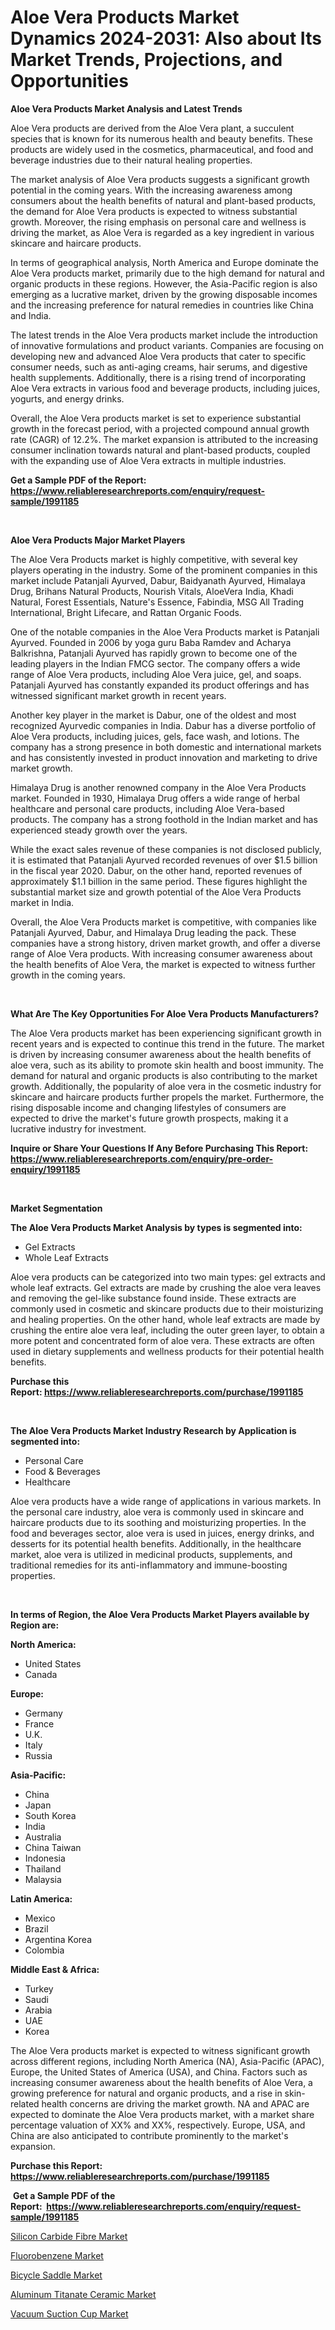 <p><h1>Aloe Vera Products Market Dynamics 2024-2031: Also about Its Market Trends, Projections, and Opportunities</h1></p><p><strong>Aloe Vera Products Market Analysis and Latest Trends</strong></p>
<p><p>Aloe Vera products are derived from the Aloe Vera plant, a succulent species that is known for its numerous health and beauty benefits. These products are widely used in the cosmetics, pharmaceutical, and food and beverage industries due to their natural healing properties.</p><p>The market analysis of Aloe Vera products suggests a significant growth potential in the coming years. With the increasing awareness among consumers about the health benefits of natural and plant-based products, the demand for Aloe Vera products is expected to witness substantial growth. Moreover, the rising emphasis on personal care and wellness is driving the market, as Aloe Vera is regarded as a key ingredient in various skincare and haircare products.</p><p>In terms of geographical analysis, North America and Europe dominate the Aloe Vera products market, primarily due to the high demand for natural and organic products in these regions. However, the Asia-Pacific region is also emerging as a lucrative market, driven by the growing disposable incomes and the increasing preference for natural remedies in countries like China and India.</p><p>The latest trends in the Aloe Vera products market include the introduction of innovative formulations and product variants. Companies are focusing on developing new and advanced Aloe Vera products that cater to specific consumer needs, such as anti-aging creams, hair serums, and digestive health supplements. Additionally, there is a rising trend of incorporating Aloe Vera extracts in various food and beverage products, including juices, yogurts, and energy drinks.</p><p>Overall, the Aloe Vera products market is set to experience substantial growth in the forecast period, with a projected compound annual growth rate (CAGR) of 12.2%. The market expansion is attributed to the increasing consumer inclination towards natural and plant-based products, coupled with the expanding use of Aloe Vera extracts in multiple industries.</p></p>
<p><strong>Get a Sample PDF of the Report:&nbsp; <a href="https://www.reliableresearchreports.com/enquiry/request-sample/1991185">https://www.reliableresearchreports.com/enquiry/request-sample/1991185</a></strong></p>
<p>&nbsp;</p>
<p><strong>Aloe Vera Products Major Market Players</strong></p>
<p><p>The Aloe Vera Products market is highly competitive, with several key players operating in the industry. Some of the prominent companies in this market include Patanjali Ayurved, Dabur, Baidyanath Ayurved, Himalaya Drug, Brihans Natural Products, Nourish Vitals, AloeVera India, Khadi Natural, Forest Essentials, Nature's Essence, Fabindia, MSG All Trading International, Bright Lifecare, and Rattan Organic Foods.</p><p>One of the notable companies in the Aloe Vera Products market is Patanjali Ayurved. Founded in 2006 by yoga guru Baba Ramdev and Acharya Balkrishna, Patanjali Ayurved has rapidly grown to become one of the leading players in the Indian FMCG sector. The company offers a wide range of Aloe Vera products, including Aloe Vera juice, gel, and soaps. Patanjali Ayurved has constantly expanded its product offerings and has witnessed significant market growth in recent years.</p><p>Another key player in the market is Dabur, one of the oldest and most recognized Ayurvedic companies in India. Dabur has a diverse portfolio of Aloe Vera products, including juices, gels, face wash, and lotions. The company has a strong presence in both domestic and international markets and has consistently invested in product innovation and marketing to drive market growth.</p><p>Himalaya Drug is another renowned company in the Aloe Vera Products market. Founded in 1930, Himalaya Drug offers a wide range of herbal healthcare and personal care products, including Aloe Vera-based products. The company has a strong foothold in the Indian market and has experienced steady growth over the years.</p><p>While the exact sales revenue of these companies is not disclosed publicly, it is estimated that Patanjali Ayurved recorded revenues of over $1.5 billion in the fiscal year 2020. Dabur, on the other hand, reported revenues of approximately $1.1 billion in the same period. These figures highlight the substantial market size and growth potential of the Aloe Vera Products market in India.</p><p>Overall, the Aloe Vera Products market is competitive, with companies like Patanjali Ayurved, Dabur, and Himalaya Drug leading the pack. These companies have a strong history, driven market growth, and offer a diverse range of Aloe Vera products. With increasing consumer awareness about the health benefits of Aloe Vera, the market is expected to witness further growth in the coming years.</p></p>
<p>&nbsp;</p>
<p><strong>What Are The Key Opportunities For Aloe Vera Products Manufacturers?</strong></p>
<p><p>The Aloe Vera products market has been experiencing significant growth in recent years and is expected to continue this trend in the future. The market is driven by increasing consumer awareness about the health benefits of aloe vera, such as its ability to promote skin health and boost immunity. The demand for natural and organic products is also contributing to the market growth. Additionally, the popularity of aloe vera in the cosmetic industry for skincare and haircare products further propels the market. Furthermore, the rising disposable income and changing lifestyles of consumers are expected to drive the market's future growth prospects, making it a lucrative industry for investment.</p></p>
<p><strong>Inquire or Share Your Questions If Any Before Purchasing This Report: <a href="https://www.reliableresearchreports.com/enquiry/pre-order-enquiry/1991185">https://www.reliableresearchreports.com/enquiry/pre-order-enquiry/1991185</a></strong></p>
<p>&nbsp;</p>
<p><strong>Market Segmentation</strong></p>
<p><strong>The Aloe Vera Products Market Analysis by types is segmented into:</strong></p>
<p><ul><li>Gel Extracts</li><li>Whole Leaf Extracts</li></ul></p>
<p><p>Aloe vera products can be categorized into two main types: gel extracts and whole leaf extracts. Gel extracts are made by crushing the aloe vera leaves and removing the gel-like substance found inside. These extracts are commonly used in cosmetic and skincare products due to their moisturizing and healing properties. On the other hand, whole leaf extracts are made by crushing the entire aloe vera leaf, including the outer green layer, to obtain a more potent and concentrated form of aloe vera. These extracts are often used in dietary supplements and wellness products for their potential health benefits.</p></p>
<p><strong>Purchase this Report:&nbsp;<a href="https://www.reliableresearchreports.com/purchase/1991185">https://www.reliableresearchreports.com/purchase/1991185</a></strong></p>
<p>&nbsp;</p>
<p><strong>The Aloe Vera Products Market Industry Research by Application is segmented into:</strong></p>
<p><ul><li>Personal Care</li><li>Food & Beverages</li><li>Healthcare</li></ul></p>
<p><p>Aloe vera products have a wide range of applications in various markets. In the personal care industry, aloe vera is commonly used in skincare and haircare products due to its soothing and moisturizing properties. In the food and beverages sector, aloe vera is used in juices, energy drinks, and desserts for its potential health benefits. Additionally, in the healthcare market, aloe vera is utilized in medicinal products, supplements, and traditional remedies for its anti-inflammatory and immune-boosting properties.</p></p>
<p>&nbsp;</p>
<p><strong>In terms of Region, the Aloe Vera Products Market Players available by Region are:</strong></p>
<p>
    <p> <strong> North America: </strong>
        <ul>
            <li>United States</li>
            <li>Canada</li>
        </ul>
        </p> 
    <p> <strong> Europe: </strong>
        <ul>
            <li>Germany</li>
            <li>France</li>
            <li>U.K.</li>
            <li>Italy</li>
            <li>Russia</li>
        </ul>
        </p> 
    <p> <strong> Asia-Pacific: </strong>
        <ul>
            <li>China</li>
            <li>Japan</li>
            <li>South Korea</li>
            <li>India</li>
            <li>Australia</li>
            <li>China Taiwan</li>
            <li>Indonesia</li>
            <li>Thailand</li>
            <li>Malaysia</li>
        </ul>
        </p> 
    <p> <strong> Latin America: </strong>
        <ul>
            <li>Mexico</li>
            <li>Brazil</li>
            <li>Argentina Korea</li>
            <li>Colombia</li>
        </ul>
        </p> 
    <p> <strong> Middle East & Africa: </strong>
        <ul>
            <li>Turkey</li>
            <li>Saudi</li>
            <li>Arabia</li>
            <li>UAE</li>
            <li>Korea</li>
        </ul>
    </p>
    </p>
<p><p>The Aloe Vera products market is expected to witness significant growth across different regions, including North America (NA), Asia-Pacific (APAC), Europe, the United States of America (USA), and China. Factors such as increasing consumer awareness about the health benefits of Aloe Vera, a growing preference for natural and organic products, and a rise in skin-related health concerns are driving the market growth. NA and APAC are expected to dominate the Aloe Vera products market, with a market share percentage valuation of XX% and XX%, respectively. Europe, USA, and China are also anticipated to contribute prominently to the market's expansion.</p></p>
<p><strong>Purchase this Report: <a href="https://www.reliableresearchreports.com/purchase/1991185">https://www.reliableresearchreports.com/purchase/1991185</a></strong></p>
<p>&nbsp;<strong>Get a Sample PDF of the Report:&nbsp;&nbsp;<a href="https://www.reliableresearchreports.com/enquiry/request-sample/1991185">https://www.reliableresearchreports.com/enquiry/request-sample/1991185</a></strong></p>
<p><strong></strong></p>
<p><p><a href="https://www.linkedin.com/pulse/silicon-carbide-fibre-market-share-amp-new-trends-analysis-ss0me/">Silicon Carbide Fibre Market</a></p><p><a href="https://www.linkedin.com/pulse/fluorobenzene-market-challenges-opportunities-growth-drivers-lmpge/">Fluorobenzene Market</a></p><p><a href="https://github.com/JameTravis/Market-Research-Report-List-2/blob/main/bicycle-saddle-market.md">Bicycle Saddle Market</a></p><p><a href="https://www.linkedin.com/pulse/aluminum-titanate-ceramic-market-research-report-unlocks-fzg7e/">Aluminum Titanate Ceramic Market</a></p><p><a href="https://github.com/RichRobinson5/Market-Research-Report-List-2/blob/main/vacuum-suction-cup-market.md">Vacuum Suction Cup Market</a></p></p>